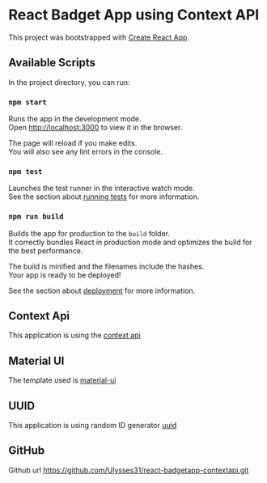 # React Badget App using Context API

This project was bootstrapped with [Create React App](https://github.com/facebook/create-react-app).

## Available Scripts

In the project directory, you can run:

### `npm start`

Runs the app in the development mode.\
Open [http://localhost:3000](http://localhost:3000) to view it in the browser.

The page will reload if you make edits.\
You will also see any lint errors in the console.

### `npm test`

Launches the test runner in the interactive watch mode.\
See the section about [running tests](https://facebook.github.io/create-react-app/docs/running-tests) for more information.

### `npm run build`

Builds the app for production to the `build` folder.\
It correctly bundles React in production mode and optimizes the build for the best performance.

The build is minified and the filenames include the hashes.\
Your app is ready to be deployed!

See the section about [deployment](https://facebook.github.io/create-react-app/docs/deployment) for more information.

## Context Api

This application is using the [context api](https://reactjs.org/docs/context.html)

## Material UI

The template used is [material-ui](https://material-ui.com/)

## UUID

This application is using random ID generator [uuid](https://www.npmjs.com/package/uuid)

## GitHub

Github url https://github.com/Ulysses31/react-badgetapp-contextapi.git

